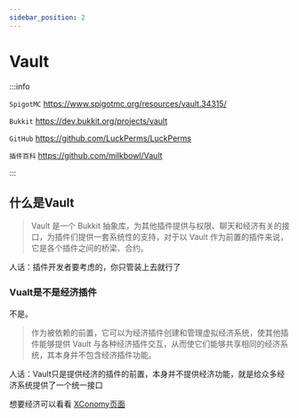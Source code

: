 ```yaml
---
sidebar_position: 2
---
```


# Vault

:::info

`SpigotMC` https://www.spigotmc.org/resources/vault.34315/

`Bukkit` https://dev.bukkit.org/projects/vault

`GitHub` https://github.com/LuckPerms/LuckPerms

`插件百科` https://github.com/milkbowl/Vault

:::

## 什么是Vault

> Vault 是一个 Bukkit 抽象库，为其他插件提供与权限、聊天和经济有关的接口，为插件们提供一套系统性的支持，对于以 Vault 作为前置的插件来说，它是各个插件之间的桥梁、合约。

人话：插件开发者要考虑的，你只管装上去就行了

### Vualt是不是经济插件

不是。

> 作为被依赖的前置，它可以为经济插件创建和管理虚拟经济系统，使其他插件能够提供 Vault 与各种经济插件交互，从而使它们能够共享相同的经济系统，其本身并不包含经济插件功能。

人话：Vault只是提供经济的插件的前置，本身并不提供经济功能，就是给众多经济系统提供了一个统一接口

想要经济可以看看 [XConomy页面](XConomy.md)
